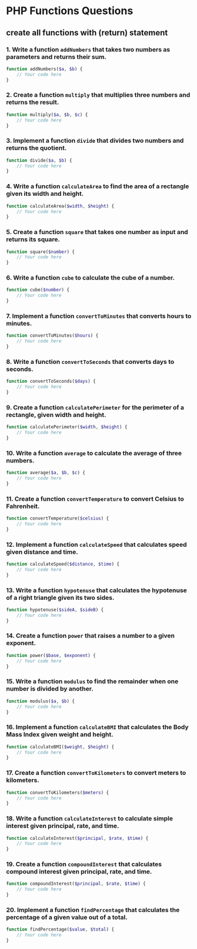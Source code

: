 # PHP Functions Questions

## create all functions with (return) statement

### 1. Write a function `addNumbers` that takes two numbers as parameters and returns their sum.

```php
function addNumbers($a, $b) {
    // Your code here
}
```

### 2. Create a function `multiply` that multiplies three numbers and returns the result.

```php
function multiply($a, $b, $c) {
    // Your code here
}
```

### 3. Implement a function `divide` that divides two numbers and returns the quotient.

```php
function divide($a, $b) {
    // Your code here
}
```

### 4. Write a function `calculateArea` to find the area of a rectangle given its width and height.

```php
function calculateArea($width, $height) {
    // Your code here
}
```

### 5. Create a function `square` that takes one number as input and returns its square.

```php
function square($number) {
    // Your code here
}
```

### 6. Write a function `cube` to calculate the cube of a number.

```php
function cube($number) {
    // Your code here
}
```

### 7. Implement a function `convertToMinutes` that converts hours to minutes.

```php
function convertToMinutes($hours) {
    // Your code here
}
```

### 8. Write a function `convertToSeconds` that converts days to seconds.

```php
function convertToSeconds($days) {
    // Your code here
}
```

### 9. Create a function `calculatePerimeter` for the perimeter of a rectangle, given width and height.

```php
function calculatePerimeter($width, $height) {
    // Your code here
}
```

### 10. Write a function `average` to calculate the average of three numbers.

```php
function average($a, $b, $c) {
    // Your code here
}
```

### 11. Create a function `convertTemperature` to convert Celsius to Fahrenheit.

```php
function convertTemperature($celsius) {
    // Your code here
}
```

### 12. Implement a function `calculateSpeed` that calculates speed given distance and time.

```php
function calculateSpeed($distance, $time) {
    // Your code here
}
```

### 13. Write a function `hypotenuse` that calculates the hypotenuse of a right triangle given its two sides.

```php
function hypotenuse($sideA, $sideB) {
    // Your code here
}
```

### 14. Create a function `power` that raises a number to a given exponent.

```php
function power($base, $exponent) {
    // Your code here
}
```

### 15. Write a function `modulus` to find the remainder when one number is divided by another.

```php
function modulus($a, $b) {
    // Your code here
}
```

### 16. Implement a function `calculateBMI` that calculates the Body Mass Index given weight and height.

```php
function calculateBMI($weight, $height) {
    // Your code here
}
```

### 17. Create a function `convertToKilometers` to convert meters to kilometers.

```php
function convertToKilometers($meters) {
    // Your code here
}
```

### 18. Write a function `calculateInterest` to calculate simple interest given principal, rate, and time.

```php
function calculateInterest($principal, $rate, $time) {
    // Your code here
}
```

### 19. Create a function `compoundInterest` that calculates compound interest given principal, rate, and time.

```php
function compoundInterest($principal, $rate, $time) {
    // Your code here
}
```

### 20. Implement a function `findPercentage` that calculates the percentage of a given value out of a total.

```php
function findPercentage($value, $total) {
    // Your code here
}
```
